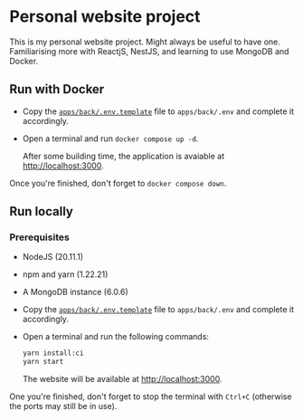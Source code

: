 # Personal website project

This is my personal website project. Might always be useful to have one. <br />
Familiarising more with ReactjS, NestJS, and learning to use MongoDB and Docker.

## Run with Docker

- Copy the [`apps/back/.env.template`](apps/back/.env.template) file to `apps/back/.env` and complete it accordingly.
- Open a terminal and run `docker compose up -d`.

  After some building time, the application is avaiable at [http://localhost:3000](http://localhost:3000).

Once you're finished, don't forget to `docker compose down`.

## Run locally

### Prerequisites

- NodeJS (20.11.1)
- npm and yarn (1.22.21)
- A MongoDB instance (6.0.6)

- Copy the [`apps/back/.env.template`](apps/back/.env.template) file to `apps/back/.env` and complete it accordingly.
- Open a terminal and run the following commands:

  ```bash
  yarn install:ci
  yarn start
  ```

  The website will be available at [http://localhost:3000](http://localhost:3000).

One you're finished, don't forget to stop the terminal with `Ctrl+C` (otherwise the ports may still be in use).
